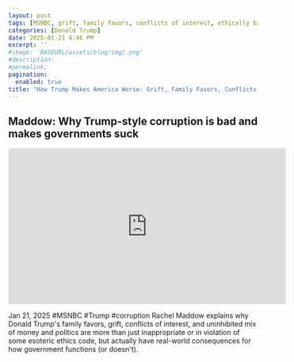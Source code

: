 ```yaml
---
layout: post
tags: [MSNBC, grift, family favors, conflicts of interest, ethically bankrupt, politics]
categories: [Donald Trump]
date: 2025-01-21 4:46 PM
excerpt: ''
#image: 'BASEURL/assets/blog/img/.png'
#description:
#permalink:
pagination: 
  enabled: true
title: "How Trump Makes America Worse: Grift, Family Favors, Conflicts of Interest, Comingling of Money and Politics"
---
```



## Maddow: Why Trump-style corruption is bad and makes governments suck

<iframe width="560" height="315" src="https://www.youtube.com/embed/l-AiZqZlWa8?si=yaNiW487oKAoD-F5" title="YouTube video player" frameborder="0" allow="accelerometer; autoplay; clipboard-write; encrypted-media; gyroscope; picture-in-picture; web-share" referrerpolicy="strict-origin-when-cross-origin" allowfullscreen></iframe>

Jan 21, 2025  #MSNBC #Trump #corruption
Rachel Maddow explains why Donald Trump's family favors, grift, conflicts of interest, and uninhibited mix of money and politics are more than just inappropriate or in violation of some esoteric ethics code, but actually have real-world consequences for how government functions (or doesn't). 

